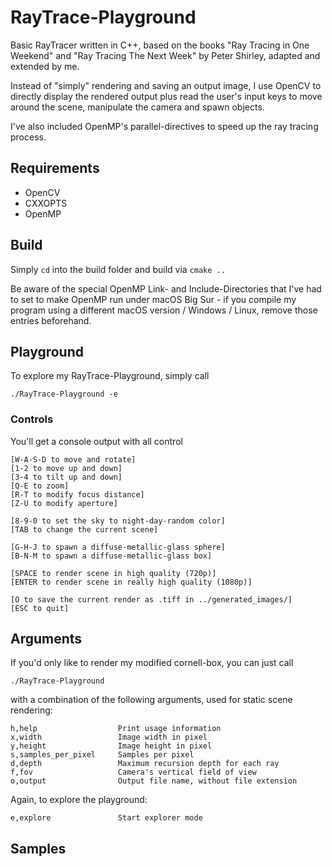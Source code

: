 
# RayTrace-Playground

Basic RayTracer written in C++, based on the books "Ray Tracing in One Weekend" and "Ray Tracing The Next Week" by Peter Shirley, adapted and extended by me.

Instead of "simply" rendering and saving an output image, I use OpenCV to directly display the rendered output plus read the user's input keys to move around the scene, manipulate the camera and spawn objects.

I've also included OpenMP's parallel-directives to speed up the ray tracing process.

## Requirements
- OpenCV 
- CXXOPTS
- OpenMP

## Build
Simply `cd` into the build folder and build via `cmake ..`

Be aware of the special OpenMP Link- and Include-Directories that I've had to set to make OpenMP run under macOS Big Sur - if you compile my program using a different macOS version / Windows / Linux, remove those entries beforehand.

## Playground
To explore my RayTrace-Playground, simply call

`./RayTrace-Playground -e`

### Controls
You'll get a console output with all control
```
[W-A-S-D to move and rotate]
[1-2 to move up and down]
[3-4 to tilt up and down]
[Q-E to zoom]
[R-T to modify focus distance]
[Z-U to modify aperture]

[8-9-0 to set the sky to night-day-random color]
[TAB to change the current scene]

[G-H-J to spawn a diffuse-metallic-glass sphere]
[B-N-M to spawn a diffuse-metallic-glass box]

[SPACE to render scene in high quality (720p)]
[ENTER to render scene in really high quality (1080p)]

[O to save the current render as .tiff in ../generated_images/]
[ESC to quit]
```
## Arguments
If you'd only like to render my modified cornell-box, you can just call
```
./RayTrace-Playground
```
with a combination of the following arguments, used for static scene rendering:
```
h,help 					Print usage information
x,width 				Image width in pixel
y,height 				Image height in pixel
s,samples_per_pixel 	Samples per pixel
d,depth 				Maximum recursion depth for each ray
f,fov 					Camera's vertical field of view
o,output 				Output file name, without file extension
```
Again, to explore the playground:
```
e,explore 				Start explorer mode
```
## Samples
